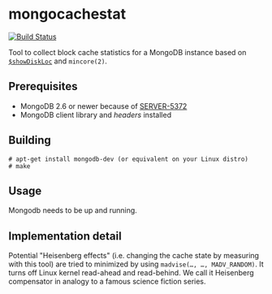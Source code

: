 mongocachestat
==============

[![Build Status](https://travis-ci.org/bwaldvogel/mongocachestat.png?branch=master)](https://travis-ci.org/bwaldvogel/mongocachestat)

Tool to collect block cache statistics for a MongoDB instance based on
[`$showDiskLoc`][showDiskLoc] and `mincore(2)`.

Prerequisites
-------------

- MongoDB 2.6 or newer because of [SERVER-5372][SERVER-5372]
- MongoDB client library and *headers* installed


Building
--------

    # apt-get install mongodb-dev (or equivalent on your Linux distro)
    # make

Usage
-----

Mongodb needs to be up and running.


Implementation detail
---------------------

Potential "Heisenberg effects" (i.e. changing the cache state by measuring with
this tool) are tried to minimized by using `madvise(…, …, MADV_RANDOM)`. It
turns off Linux kernel read-ahead and read-behind. We call it Heisenberg
compensator in analogy to a famous science fiction series.


[showDiskLoc]: http://docs.mongodb.org/manual/reference/operator/meta/showDiskLoc/
[SERVER-5372]: https://jira.mongodb.org/browse/SERVER-5372
